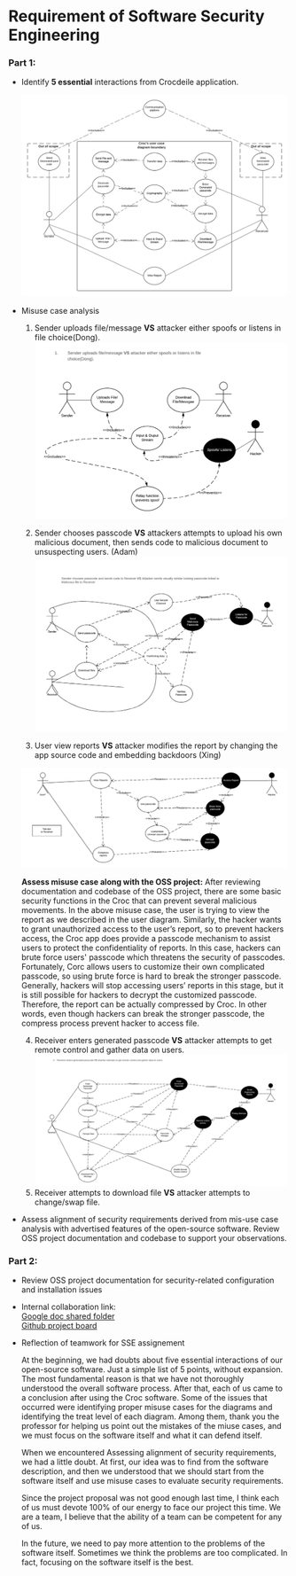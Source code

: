 # Requirement of Software Security Engineering

### Part 1: 
* Identify **5 essential** interactions from Crocdeile application.

  ![User case diagram](image/Userdiagram2.png)

* Misuse case analysis
  1. Sender uploads file/message **VS** attacker either spoofs or listens in file choice(Dong).
  ![Misuse of uploading phase](image/micase2.png)
  
  2. Sender chooses passcode **VS** attackers attempts to upload his own malicious document, then sends code to malicious document to unsuspecting users. (Adam)
  ![Misuse of receivers passcode](image/MisuseCase2.png)
  
  3. User view reports **VS** attacker modifies the report by changing the app source code and embedding backdoors (Xing)
  
  ![Misuse of view report](image/misusereport3.png)
  
  **Assess misuse case along with the OSS project:** After reviewing documentation and codebase of the OSS project, there are some basic security functions in the Croc that can   prevent several malicious movements. In the above misuse case, the user is trying to view the report as we described in the user diagram. Similarly, the hacker wants to         grant unauthorized access to the user’s report, so to prevent hackers access, the Croc app does provide a passcode mechanism to assist users to protect the confidentiality of   reports. In this case, hackers can brute force users' passcode which threatens the security of passcodes. Fortunately, Corc allows users to customize their own complicated     passcode, so using brute force is hard to break the stronger passcode. Generally, hackers will stop accessing users’ reports in this stage, but it is still possible for         hackers to decrypt the customized passcode. Therefore, the report can be actually compressed by Croc. In other words, even though hackers can break the stronger passcode, the   compress process prevent hacker to access file.
 
  
  4. Receiver enters generated passcode **VS** attacker attempts to get remote control and gather data on users.
  ![Misuse of receivers passcode](image/MisuseCase4.jpeg)
  5. Receiver attempts to download file **VS** attacker attempts to change/swap file.


* Assess alignment of security requirements derived from mis-use case analysis with advertised features of the open-source software. Review OSS project documentation and         codebase to support your observations. 

### Part 2: 
* Review OSS project documentation for security-related configuration and installation issues

* Internal collaboration link:  
  [Google doc shared folder](https://drive.google.com/drive/folders/1KaGGMMrWPBGJOGmv-B71ekzhYPtE84PG)  
  [Github project board](https://github.com/ZexiXin/CYBR8420/projects/1)


* Reflection of teamwork for SSE assignement

  At the beginning, we had doubts about five essential interactions of our open-source software. Just a simple list of 5 points, without expansion. 
  The most fundamental reason is that we have not thoroughly understood the overall software process. After that, each of us came to a conclusion after using the Croc software.
  Some of the issues that occurred were identifying proper misuse cases for the diagrams and identifying the treat level of each diagram. Among them, thank you the professor for   helping us point out the mistakes of the miuse cases, and we must focus on the software itself and what it can defend itself.
  
  When we encountered Assessing alignment of security requirements, we had a little doubt. At first, our idea was to find from the software description, and then we understood     that we should start from the software itself and use misuse cases to evaluate security requirements.

  Since the project proposal was not good enough last time, I think each of us must devote 100% of our energy to face our project this time. 
  We are a team, I believe that the ability of a team can be competent for any of us.
  
  In the future, we need to pay more attention to the problems of the software itself. Sometimes we think the problems are too complicated. In fact, focusing on the software       itself is the best.
